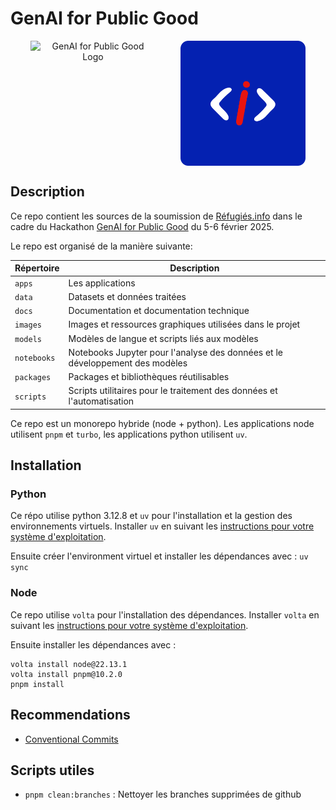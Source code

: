 # GenAI for Public Good

<div align="center" style="display: flex; justify-content: center; gap: 40px;">
  <img src="images/logo_hackathon.svg" alt="GenAI for Public Good Logo" width="200">
  <img src="images/logo_ri.svg" alt="Réfugiés.info Logo" width="200">
</div>


## Description

Ce repo contient les sources de la soumission de [Réfugiés.info](https://refugies.info/fr) dans le cadre du Hackathon [GenAI for Public Good](https://alliance.numerique.gouv.fr/hackathon/ai-action-summit/) du 5-6 février 2025.

Le repo est organisé de la manière suivante:

| Répertoire        | Description                                                    |
|---------------|----------------------------------------------------------------|
| `apps`        | Les applications                     |
| `data`        | Datasets et données traitées                                    |
| `docs`        | Documentation et documentation technique                       |
| `images`      | Images et ressources graphiques utilisées dans le projet         |
| `models`      | Modèles de langue et scripts liés aux modèles   |
| `notebooks`   |  Notebooks Jupyter pour l'analyse des données et le développement des modèles      |
| `packages`    | Packages et bibliothèques réutilisables                         |
| `scripts`     | Scripts utilitaires pour le traitement des données et l'automatisation

Ce repo est un monorepo hybride (node + python).  Les applications node utilisent `pnpm` et `turbo`, les applications python utilisent `uv`.

## Installation

### Python

Ce répo utilise python 3.12.8 et `uv` pour l'installation et la gestion des environnements virtuels.  Installer `uv` en suivant les [instructions pour
votre système d'exploitation](https://docs.astral.sh/uv/getting-started/installation/).

Ensuite créer l'environment virtuel et installer les dépendances avec : `uv sync`

### Node

Ce repo utilise `volta` pour l'installation des dépendances.  Installer `volta` en suivant les [instructions pour
votre système d'exploitation](https://docs.volta.sh/guide/getting-started).

Ensuite installer les dépendances avec :

```
volta install node@22.13.1
volta install pnpm@10.2.0
pnpm install
```

## Recommendations

- [Conventional Commits](https://www.conventionalcommits.org/en/v1.0.0/)

## Scripts utiles

- `pnpm clean:branches` : Nettoyer les branches supprimées de github